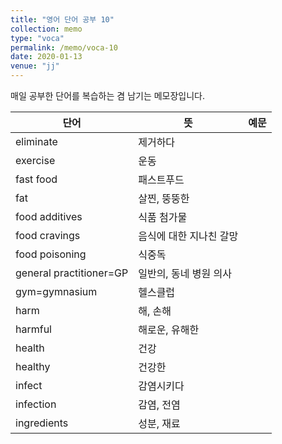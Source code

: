 ```yaml
---
title: "영어 단어 공부 10"
collection: memo
type: "voca"
permalink: /memo/voca-10
date: 2020-01-13
venue: "jj"
---
```


매일 공부한 단어를 복습하는 겸 남기는 메모장입니다.

| 단어            | 뜻   |  예문                                                            |
| --------         | ------ | ------------------------------------------------------------ |
| eliminate | 제거하다 |  |
| exercise | 운동 |  |
| fast food | 패스트푸드 |  |
| fat | 살찐, 뚱뚱한 |  |
| food additives | 식품 첨가물 |  |
| food cravings | 음식에 대한 지나친 갈망 |  |
| food poisoning | 식중독 |  |
| general practitioner=GP | 일반의, 동네 병원 의사 |  |
| gym=gymnasium | 헬스클럽 |  |
| harm | 해, 손해 |  |
| harmful | 해로운, 유해한 |  |
| health | 건강 |  |
| healthy | 건강한 |  |
| infect | 감염시키다 |  |
| infection | 감염, 전염 |  |
| ingredients | 성분, 재료 |  |














